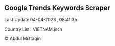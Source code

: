 

## Google Trends Keywords Scraper 
 
Last Update 04-04-2023 , 08:41:35

Country List :
VIETNAM.json



© Abdul Muttaqin 
